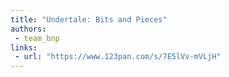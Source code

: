 ```yaml
---
title: "Undertale: Bits and Pieces"
authors:
 - team_bnp
links:
 - url: "https://www.123pan.com/s/7E5lVv-mVLjH"
---
```

